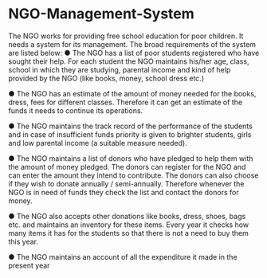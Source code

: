 # NGO-Management-System
The NGO works for providing free school education for poor children. 
It needs a system for its management. The broad requirements of the system are listed below:
● The NGO has a list of poor students registered who have sought their help. For each
student the NGO maintains his/her age, class, school in which they are studying,
parental income and kind of help provided by the NGO (like books, money, school dress
etc.)

● The NGO has an estimate of the amount of money needed for the books, dress, fees for
different classes. Therefore it can get an estimate of the funds it needs to continue its
operations.

● The NGO maintains the track record of the performance of the students and in case of
insufficient funds priority is given to brighter students, girls and low parental income (a
suitable measure needed).

● The NGO maintains a list of donors who have pledged to help them with the amount of
money pledged. The donors can register for the NGO and can enter the amount they
intend to contribute. The donors can also choose if they wish to donate annually /
semi-annually. Therefore whenever the NGO is in need of funds they check the list and
contact the donors for money.

● The NGO also accepts other donations like books, dress, shoes, bags etc. and
maintains an inventory for these items. Every year it checks how many items it has for
the students so that there is not a need to buy them this year.

● The NGO maintains an account of all the expenditure it made in the present year
